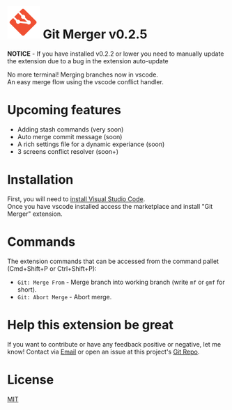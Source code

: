 # ![alt text](./merger-icon.png "Git Merger") Git Merger v0.2.5

**NOTICE** - If you have installed v0.2.2 or lower you need to manually update the extension due to a bug in the extension auto-update

No more terminal! Merging branches now in vscode.  
An easy merge flow using the vscode conflict handler.

# Upcoming features

* Adding stash commands (very soon)
* Auto merge commit message (soon)
* A rich settings file for a dynamic experiance (soon)
* 3 screens conflict resolver (soon+)

# Installation

First, you will need to [install Visual Studio Code](https://code.visualstudio.com/download).  
Once you have vscode installed access the marketplace and install "Git Merger" extension.

# Commands
The extension commands that can be accessed from the command pallet (Cmd+Shift+P or Ctrl+Shift+P):

* ```Git: Merge From``` - Merge branch into working branch (write ```mf``` or ```gmf``` for short).
* ```Git: Abort Merge``` - Abort merge. 

# Help this extension be great

If you want to contribute or have any feedback positive or negative, let me know!  Contact via [Email](shahar.kazaz@gmail.com) or open an issue at this project's [Git Repo](https://github.com/shaharkazaz/vscode-git-merger).

# License

[MIT](https://github.com/shaharkazaz/vscode-git-merger/blob/master/LICENSE)
